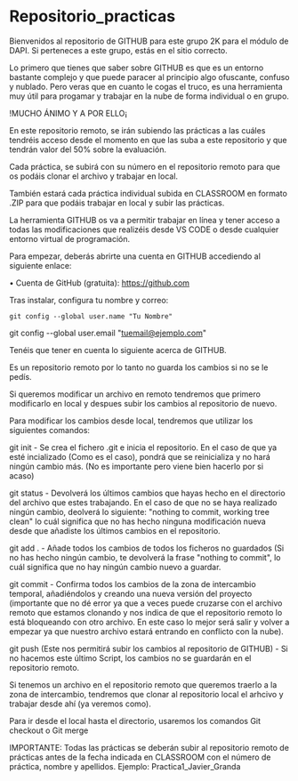 # Repositorio_practicas
Bienvenidos al repositorio de GITHUB para este grupo 2K para el módulo de DAPI. Si perteneces a este grupo, estás en el sitio correcto.

Lo primero que tienes que saber sobre GITHUB es que es un entorno bastante complejo y que puede paracer al principio algo ofuscante, confuso y nublado. Pero veras que en cuanto le cogas el truco, es una herramienta muy útil para progamar y trabajar en la nube de forma individual o en grupo.

!MUCHO ÁNIMO Y A POR ELLO¡

En este repositorio remoto, se irán subiendo las prácticas a las cuáles tendréis acceso desde el momento en que las suba a este repositorio y que tendrán valor del 50% sobre la evaluación.

Cada práctica, se subirá con su número en el repositorio remoto para que os podáis clonar el archivo y trabajar en local.

También estará cada práctica individual subida en CLASSROOM en  formato .ZIP para que podáis trabajar en local y subir las prácticas.

La herramienta GITHUB os va a permitir trabajar en línea y tener acceso a todas las modificaciones que realizéis desde VS CODE o desde cualquier entorno virtual de programación.

Para empezar, deberás abrirte una cuenta en GITHUB accediendo al siguiente enlace:

•	Cuenta de GitHub (gratuita): https://github.com


Tras instalar, configura tu nombre y correo:

 	git config --global user.name "Tu Nombre"
  git config --global user.email "tuemail@ejemplo.com"


Tenéis que tener en cuenta lo siguiente acerca de GITHUB.

Es un repositorio remoto por lo tanto no guarda los cambios si no se le pedís.

Si queremos modificar un archivo en remoto tendremos que primero modificarlo en local y despues subir los cambios al repositorio de nuevo.

Para modificar los cambios desde local, tendremos que utilizar los siguientes comandos:

git init - Se crea el fichero .git e inicia el repositorio. En el caso de que ya esté incializado (Como es el caso), pondrá que se reinicializa y no hará ningún cambio más. (No es importante pero viene bien hacerlo por si acaso)

git status - Devolverá los últimos cambios que hayas hecho en el directorio del archivo que estes trabajando. En el caso de que no se haya realizado ningún cambio, deolverá lo siguiente: "nothing to commit, working tree clean" lo cuál significa que no has hecho ninguna modificación nueva desde que añadiste los últimos cambios en el repositorio.

git add . - Añade todos los cambios de todos los ficheros no guardados (Si no has hecho ningún cambio, te devolverá la frase "nothing to commit", lo cuál significa que no hay ningún cambio nuevo a guardar.

git commit - Confirma todos los cambios de la zona de intercambio temporal, añadiéndolos y creando una nueva versión del proyecto (importante que no dé error ya que a veces puede cruzarse con el archivo remoto que estamos clonando y nos indica de que el repositorio remoto lo está bloqueando con otro archivo. En este caso lo mejor será salir y volver a empezar ya que nuestro archivo estará entrando en conflicto con la nube).

git push (Este nos permitirá subir los cambios al repositorio de GITHUB) - Si no hacemos este último Script, los cambios no se guardarán en el repositorio remoto.

Si tenemos un archivo en el repositorio remoto que queremos traerlo a la zona de intercambio, tendremos que clonar al repositorio local el arhcivo y trabajar desde ahí (ya veremos como).

Para ir desde el local hasta el directorio, usaremos los comandos Git checkout o Git merge

IMPORTANTE: Todas las prácticas se deberán subir al repositorio remoto de prácticas antes de la fecha indicada en CLASSROOM con el número de práctica, nombre y apellidos. Ejemplo: Practica1_Javier_Granda
